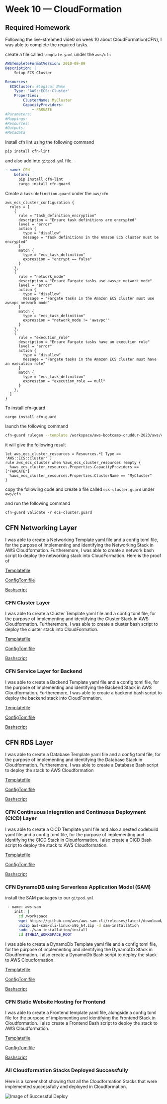 # Week 10 — CloudFormation 

## Required Homework
Following the live-streamed vide0 on week 10 about CloudFormation(CFN), I was able to complete the required tasks.


create a file called `template.yaml`  under the `aws/cfn` 

```yaml
AWSTempleteFormatVersion: 2010-09-09
Description: |
    Setup ECS Cluster

Resources:
  ECSCluster: #Logical Name 
    Type: 'AWS::ECS::Cluster'
    Properties:
        ClusterName: MyCluster
        CapacityProviders:
            - FARGATE
#Parameters:
#Mappings:
#Resources:
#Outputs:
#Metadata
```


Install cfn lint using the following command
```bash
pip install cfn-lint
```

and also add into `gitpod.yml` file.

```yaml
- name: CFN
    before: |
      pip install cfn-lint
      cargo install cfn-guard
```

Create a `task-definition.guard` under the `aws/cfn`

```guard
aws_ecs_cluster_configuration {
  rules = [
    {
      rule = "task_definition_encryption"
      description = "Ensure task definitions are encrypted"
      level = "error"
      action {
        type = "disallow"
        message = "Task definitions in the Amazon ECS cluster must be encrypted"
      }
      match {
        type = "ecs_task_definition"
        expression = "encrypt == false"
      }
    },
    {
      rule = "network_mode"
      description = "Ensure Fargate tasks use awsvpc network mode"
      level = "error"
      action {
        type = "disallow"
        message = "Fargate tasks in the Amazon ECS cluster must use awsvpc network mode"
      }
      match {
        type = "ecs_task_definition"
        expression = "network_mode != 'awsvpc'"
      }
    },
    {
      rule = "execution_role"
      description = "Ensure Fargate tasks have an execution role"
      level = "error"
      action {
        type = "disallow"
        message = "Fargate tasks in the Amazon ECS cluster must have an execution role"
      }
      match {
        type = "ecs_task_definition"
        expression = "execution_role == null"
      }
    },
  ]
}

```


To install cfn-guard 
```bash
cargo install cfn-guard
```

launch the following command
```bash
cfn-guard rulegen --template /workspace/aws-bootcamp-cruddur-2023/aws/cfn/template.yaml
```

it will give the following result
```
let aws_ecs_cluster_resources = Resources.*[ Type == 'AWS::ECS::Cluster' ]
rule aws_ecs_cluster when %aws_ecs_cluster_resources !empty {
  %aws_ecs_cluster_resources.Properties.CapacityProviders == ["FARGATE"]
  %aws_ecs_cluster_resources.Properties.ClusterName == "MyCluster"
}
```

copy the following code and create a file called `ecs-cluster.guard` under `aws/cfn`

and run the following command
```
cfn-guard validate -r ecs-cluster.guard
```


## CFN Networking Layer

I was able to create a Networking Template yaml file and a config toml file, for the purpose of implementing and identifying the Networking Stack in AWS Cloudformation. Furtheremore, I was able to create a network bash script to deploy the networking stack into CloudFormation.
Here is the proof of 

[Templatefile](https://github.com/Firdous2307/aws-bootcamp-cruddur-2023/blob/main/aws/cfn/networking/template.yaml)

[ConfigTomlfile](https://github.com/Firdous2307/aws-bootcamp-cruddur-2023/blob/main/aws/cfn/networking/config.toml)

[Bashscript](https://github.com/Firdous2307/aws-bootcamp-cruddur-2023/blob/main/bin/cfn/networking)




### CFN Cluster Layer
I was able to create a Cluster Template yaml file and a config toml file, for the purpose of implementing and identifying the Cluster Stack in AWS Cloudformation. Furtheremore, I was able to create a cluster bash script to deploy the cluster stack into CloudFormation.

[Templatefile](https://github.com/Firdous2307/aws-bootcamp-cruddur-2023/blob/main/aws/cfn/cluster/template.yaml)

[ConfigTomlfile](https://github.com/Firdous2307/aws-bootcamp-cruddur-2023/blob/main/aws/cfn/cluster/config.toml)

[Bashscript](https://github.com/Firdous2307/aws-bootcamp-cruddur-2023/blob/main/bin/cfn/cluster)



### CFN Service Layer for Backend
I was able to create a Backend Template yaml file and a config toml file, for the purpose of implementing and identifying the Backend Stack in AWS Cloudformation. Furtheremore, I was able to create a backend bash script to deploy the backend stack into CloudFormation.

[Templatefile](https://github.com/Firdous2307/aws-bootcamp-cruddur-2023/blob/main/aws/cfn/service/template.yaml)

[ConfigTomlfile](https://github.com/Firdous2307/aws-bootcamp-cruddur-2023/blob/main/aws/cfn/service/config.toml)

[Bashscript](https://github.com/Firdous2307/aws-bootcamp-cruddur-2023/blob/main/bin/cfn/service)




## CFN RDS Layer
I was able to create a Database Template yaml file and a config toml file, for the purpose of implementing and identifying the Database Stack in Cloudformation. Furtheremore, I was able to create a Database Bash script to deploy the stack to AWS Cloudformation


[Templatefile](https://github.com/Firdous2307/aws-bootcamp-cruddur-2023/blob/main/aws/cfn/db/template.yaml)

[ConfigTomlfile](https://github.com/Firdous2307/aws-bootcamp-cruddur-2023/blob/main/aws/cfn/db/config.toml)

[Bashscript](https://github.com/Firdous2307/aws-bootcamp-cruddur-2023/blob/main/bin/cfn/db)




### CFN Continuous Integration and Continuous Deployment (CICD) Layer
I was able to create a CICD Template yaml file and also a nested codebuild yaml file and a config toml file, for the purpose of implementing and identifying the CICD Stack in Cloudformation. I also create a CICD Bash script to deploy the stack to AWS Cloudformation.

[Templatefile](https://github.com/Firdous2307/aws-bootcamp-cruddur-2023/blob/main/aws/cfn/cicd/template.yaml)

[ConfigTomlfile](https://github.com/Firdous2307/aws-bootcamp-cruddur-2023/blob/main/aws/cfn/cicd/config.toml)

[Bashscript](https://github.com/Firdous2307/aws-bootcamp-cruddur-2023/blob/main/bin/cfn/cicd)



### CFN DynamoDB using Serverless Application Model (SAM)

install the SAM packages to our `gitpod.yml`
```sh
 - name: aws-sam
    init: |
      cd /workspace
      wget https://github.com/aws/aws-sam-cli/releases/latest/download/aws-sam-cli-linux-x86_64.zip
      unzip aws-sam-cli-linux-x86_64.zip -d sam-installation
      sudo ./sam-installation/install
      cd $THEIA_WORKSPACE_ROOT
```

I was able to create a DynamoDb Template yaml file and a config toml file, for the purpose of implementing and identifying the DynamoDb Stack in Cloudformation. I also create a DynamoDb Bash script to deploy the stack to AWS Cloudformation.


[Templatefile](https://github.com/Firdous2307/aws-bootcamp-cruddur-2023/blob/main/aws/cfn/ddb/template.yaml)

[ConfigTomlfile](https://github.com/Firdous2307/aws-bootcamp-cruddur-2023/blob/main/aws/cfn/ddb/config.toml)

[Bashscript](https://github.com/Firdous2307/aws-bootcamp-cruddur-2023/blob/main/bin/cfn/ddb)






### CFN Static Website Hosting for Frontend
I was able to create a Frontend template yaml file, alongside a config toml file for the purpose of implementing and identifying the Frontend Stack in Cloudformation. I also create a Frontend Bash script to deploy the stack to AWS Cloudformation.

[Templatefile](https://github.com/Firdous2307/aws-bootcamp-cruddur-2023/blob/main/aws/cfn/frontend/template.yaml)

[ConfigTomlfile](https://github.com/Firdous2307/aws-bootcamp-cruddur-2023/blob/main/aws/cfn/frontend/config.toml)

[Bashscript](https://github.com/Firdous2307/aws-bootcamp-cruddur-2023/blob/main/bin/cfn/frontend)



### All Cloudformation Stacks Deployed Successfully
Here is a screenshot showing that all the Cloudformation Stacks that were implemented successfully and deployed in Cloudformation.

![Image of Successful Deploy](assets/week%2010/CloudFormation.png)





